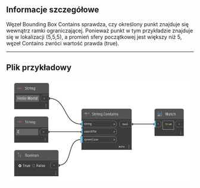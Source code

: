 ## Informacje szczegółowe
Węzeł Bounding Box Contains sprawdza, czy określony punkt znajduje się wewnątrz ramki ograniczającej. Ponieważ punkt w tym przykładzie znajduje się w lokalizacji (5,5,5), a promień sfery początkowej jest większy niż 5, węzeł Contains zwróci wartość prawda (true).
___
## Plik przykładowy

![Contains](./DSCore.String.Contains_img.jpg)

